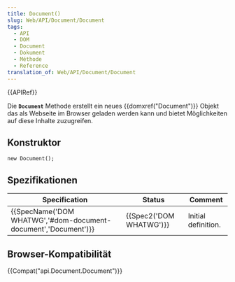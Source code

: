 ```yaml
---
title: Document()
slug: Web/API/Document/Document
tags:
  - API
  - DOM
  - Document
  - Dokument
  - Méthode
  - Reference
translation_of: Web/API/Document/Document
---
```

{{APIRef}}

Die **`Document`** Methode erstellt ein neues {{domxref("Document")}} Objekt das als Webseite im Browser geladen werden kann und bietet Möglichkeiten auf diese Inhalte zuzugreifen.

## Konstruktor

    new Document();

## Spezifikationen

| Specification                                                                        | Status                           | Comment             |
| ------------------------------------------------------------------------------------ | -------------------------------- | ------------------- |
| {{SpecName('DOM WHATWG','#dom-document-document','Document')}} | {{Spec2('DOM WHATWG')}} | Initial definition. |

## Browser-Kompatibilität

{{Compat("api.Document.Document")}}
